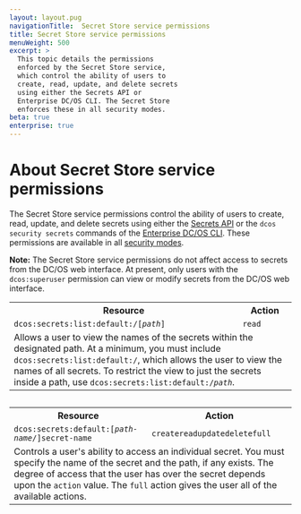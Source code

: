 ```yaml
---
layout: layout.pug
navigationTitle:  Secret Store service permissions
title: Secret Store service permissions
menuWeight: 500
excerpt: >
  This topic details the permissions
  enforced by the Secret Store service,
  which control the ability of users to
  create, read, update, and delete secrets
  using either the Secrets API or
  Enterprise DC/OS CLI. The Secret Store
  enforces these in all security modes.
beta: true
enterprise: true
---
```





# About Secret Store service permissions

The Secret Store service permissions control the ability of users to create, read, update, and delete secrets using either the [Secrets API](/1.8/administration/secrets/secrets-api/) or the `dcos security secrets` commands of the [Enterprise DC/OS CLI](/1.8/usage/cli/enterprise-cli/). These permissions are available in all [security modes](/1.8/administration/installing/ent/custom/configuration-parameters/#security).

**Note:** The Secret Store service permissions do not affect access to secrets from the DC/OS web interface. At present, only users with the `dcos:superuser` permission can view or modify secrets from the DC/OS web interface.


<table class="table" STYLE="margin-bottom: 30px;">
  <tr>
    <th>
      Resource
    </th>
    <th>
      Action
    </th>
  </tr>
  <tr>
    <td>
      <code>dcos:secrets:list:default:/[<i>path</i>]</code>
    </td>
    <td>
      <code>read</code>
    </td>
  </tr>
  <tr>
    <td colspan="2">Allows a user to view the names of the secrets within the designated path. At a minimum, you must include <code>dcos:secrets:list:default:/</code>, which allows the user to view the names of all secrets. To restrict the view to just the secrets inside a path, use <code>dcos:secrets:list:default:/<i>path</i></code>. </td>  
  </tr>
</table>


<table class="table" STYLE="margin-bottom: 30px;">
  <tr>
    <th>
      Resource
    </th>
    <th>
      Action
    </th>
  </tr>
  <tr>
    <td>
      <code>dcos:secrets:default:[<i>path-name</i>/]secret-name</code>
    </td>
    <td>
      <code>create</code><code>read</code><code>update</code><code>delete</code><code>full</code>
    </td>
  </tr>
  <tr>
    <td colspan="2">Controls a user's ability to access an individual secret. You must specify the name of the secret and the path, if any exists. The degree of access that the user has over the secret depends upon the <code>action</code> value. The <code>full</code> action gives the user all of the available actions.</td>
  </tr>
</table>
